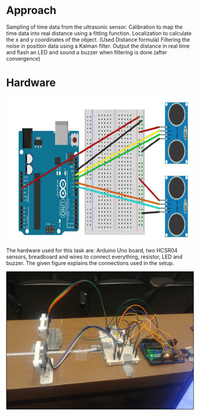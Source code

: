 
# Approach
Sampling of time data from the ultrasonic sensor.
Calibration to map the time data into real distance using a fitting function.
Localization to calculate the x and y coordinates of the object. (Used Distance formula)
Filtering the noise in position data using a Kalman filter.
Output the distance in real time and flash an LED and sound a buzzer when filtering is done.(after convergence)

# Hardware 

![](https://github.com/spanthr/F1_10th_Level3_ADAS_Algorithm_ACC_ALC/blob/main/Code/Images/4.png)

The hardware used for this task are: Arduino Uno board, two HCSR04 sensors, breadboard and wires to connect everything, resistor, LED and buzzer. The given figure explains the connections used in the setup.


![](https://github.com/spanthr/F1_10th_Level3_ADAS_Algorithm_ACC_ALC/blob/main/Code/Images/Picture8.png)
